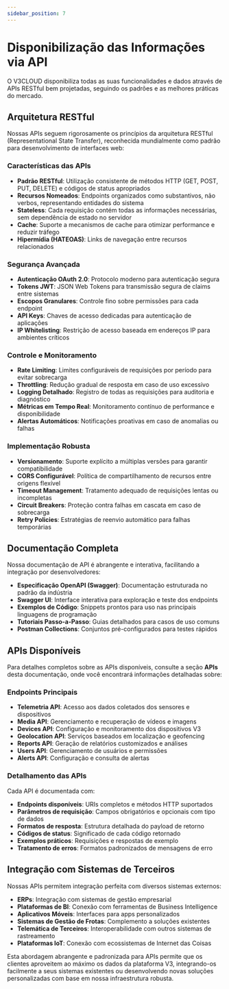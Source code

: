 ```yaml
---
sidebar_position: 7
---
```


# Disponibilização das Informações via API

O V3CLOUD disponibiliza todas as suas funcionalidades e dados através de APIs RESTful bem projetadas, seguindo os padrões e as melhores práticas do mercado.

## Arquitetura RESTful

Nossas APIs seguem rigorosamente os princípios da arquitetura RESTful (Representational State Transfer), reconhecida mundialmente como padrão para desenvolvimento de interfaces web:

### Características das APIs

- **Padrão RESTful**: Utilização consistente de métodos HTTP (GET, POST, PUT, DELETE) e códigos de status apropriados
- **Recursos Nomeados**: Endpoints organizados como substantivos, não verbos, representando entidades do sistema
- **Stateless**: Cada requisição contém todas as informações necessárias, sem dependência de estado no servidor
- **Cache**: Suporte a mecanismos de cache para otimizar performance e reduzir tráfego
- **Hipermídia (HATEOAS)**: Links de navegação entre recursos relacionados

### Segurança Avançada

- **Autenticação OAuth 2.0**: Protocolo moderno para autenticação segura
- **Tokens JWT**: JSON Web Tokens para transmissão segura de claims entre sistemas
- **Escopos Granulares**: Controle fino sobre permissões para cada endpoint
- **API Keys**: Chaves de acesso dedicadas para autenticação de aplicações
- **IP Whitelisting**: Restrição de acesso baseada em endereços IP para ambientes críticos

### Controle e Monitoramento

- **Rate Limiting**: Limites configuráveis de requisições por período para evitar sobrecarga
- **Throttling**: Redução gradual de resposta em caso de uso excessivo
- **Logging Detalhado**: Registro de todas as requisições para auditoria e diagnóstico
- **Métricas em Tempo Real**: Monitoramento contínuo de performance e disponibilidade
- **Alertas Automáticos**: Notificações proativas em caso de anomalias ou falhas

### Implementação Robusta

- **Versionamento**: Suporte explícito a múltiplas versões para garantir compatibilidade
- **CORS Configurável**: Política de compartilhamento de recursos entre origens flexível
- **Timeout Management**: Tratamento adequado de requisições lentas ou incompletas
- **Circuit Breakers**: Proteção contra falhas em cascata em caso de sobrecarga
- **Retry Policies**: Estratégias de reenvio automático para falhas temporárias

## Documentação Completa

Nossa documentação de API é abrangente e interativa, facilitando a integração por desenvolvedores:

- **Especificação OpenAPI (Swagger)**: Documentação estruturada no padrão da indústria
- **Swagger UI**: Interface interativa para exploração e teste dos endpoints
- **Exemplos de Código**: Snippets prontos para uso nas principais linguagens de programação
- **Tutoriais Passo-a-Passo**: Guias detalhados para casos de uso comuns
- **Postman Collections**: Conjuntos pré-configurados para testes rápidos

## APIs Disponíveis

Para detalhes completos sobre as APIs disponíveis, consulte a seção **APIs** desta documentação, onde você encontrará informações detalhadas sobre:

### Endpoints Principais

- **Telemetria API**: Acesso aos dados coletados dos sensores e dispositivos
- **Media API**: Gerenciamento e recuperação de vídeos e imagens
- **Devices API**: Configuração e monitoramento dos dispositivos V3
- **Geolocation API**: Serviços baseados em localização e geofencing
- **Reports API**: Geração de relatórios customizados e análises
- **Users API**: Gerenciamento de usuários e permissões
- **Alerts API**: Configuração e consulta de alertas

### Detalhamento das APIs

Cada API é documentada com:

- **Endpoints disponíveis**: URIs completos e métodos HTTP suportados
- **Parâmetros de requisição**: Campos obrigatórios e opcionais com tipo de dados
- **Formatos de resposta**: Estrutura detalhada do payload de retorno
- **Códigos de status**: Significado de cada código retornado
- **Exemplos práticos**: Requisições e respostas de exemplo
- **Tratamento de erros**: Formatos padronizados de mensagens de erro

## Integração com Sistemas de Terceiros

Nossas APIs permitem integração perfeita com diversos sistemas externos:

- **ERPs**: Integração com sistemas de gestão empresarial
- **Plataformas de BI**: Conexão com ferramentas de Business Intelligence
- **Aplicativos Móveis**: Interfaces para apps personalizados
- **Sistemas de Gestão de Frotas**: Complemento a soluções existentes
- **Telemática de Terceiros**: Interoperabilidade com outros sistemas de rastreamento
- **Plataformas IoT**: Conexão com ecossistemas de Internet das Coisas

Esta abordagem abrangente e padronizada para APIs permite que os clientes aproveitem ao máximo os dados da plataforma V3, integrando-os facilmente a seus sistemas existentes ou desenvolvendo novas soluções personalizadas com base em nossa infraestrutura robusta.
